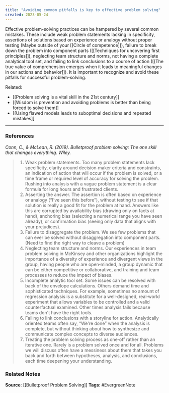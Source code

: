 ```yaml
---
title: "Avoiding common pitfalls is key to effective problem solving"
created: 2023-05-24
---
```


Effective problem-solving practices can be hampered by several common mistakes. These include weak problem statements lacking in specificity, assertions of solutions based on experience or analogy without proper testing (Maybe outside of your [[Circle of competence]]), failure to break down the problem into component parts ([[Techniques for uncovering first principles]]), neglecting team structure and norms, not having a complete analytical tool set, and failing to link conclusions to a course of action ([[The true value of comprehension emerges when it leads to meaningful changes in our actions and behavior]]). It is important to recognize and avoid these pitfalls for successful problem-solving.

Related:
- [[Problem solving is a vital skill in the 21st century]]
- [[Wisdom is prevention and avoiding problems is better than being forced to solve them]]
- [[Using flawed models leads to suboptimal decisions and repeated mistakes]]

---
### References

*Conn, C., & McLean, R. (2019). Bulletproof problem solving: The one skill that changes everything. Wiley.*

> 1. Weak problem statements. Too many problem statements lack specificity, clarity around decision‐maker criteria and constraints, an indication of action that will occur if the problem is solved, or a time frame or required level of accuracy for solving the problem. Rushing into analysis with a vague problem statement is a clear formula for long hours and frustrated clients.
> 2. Asserting the answer. The assertion is often based on experience or analogy (“I've seen this before”), without testing to see if that solution is really a good fit for the problem at hand. Answers like this are corrupted by availability bias (drawing only on facts at hand), anchoring bias (selecting a numerical range you have seen already), or confirmation bias (seeing only data that aligns with your prejudices).
> 3. Failure to disaggregate the problem. We see few problems that can ever be solved without disaggregation into component parts. (Need to find the right way to cleave a problem)
> 4. Neglecting team structure and norms. Our experiences in team problem solving in McKinsey and other organizations highlight the importance of a diversity of experience and divergent views in the group, having people who are open‐minded, a group dynamic that can be either competitive or collaborative, and training and team processes to reduce the impact of biases.
> 5. Incomplete analytic tool set. Some issues can be resolved with back of the envelope calculations. Others demand time and sophisticated techniques. For example, sometimes no amount of regression analysis is a substitute for a well‐designed, real‐world experiment that allows variables to be controlled and a valid counterfactual examined. Other times analysis fails because teams don't have the right tools.
> 6. Failing to link conclusions with a storyline for action. Analytically oriented teams often say, “We're done” when the analysis is complete, but without thinking about how to synthesize and communicate complex concepts to diverse audiences.
> 7. Treating the problem solving process as one‐off rather than an iterative one. Rarely is a problem solved once and for all. Problems we will discuss often have a messiness about them that takes you back and forth between hypotheses, analysis, and conclusions, each time deepening your understanding.

### Related Notes
**Source**: [[Bulletproof Problem Solving]]
**Tags**: #EvergreenNote